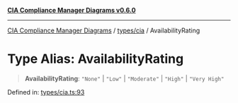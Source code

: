 [**CIA Compliance Manager Diagrams v0.6.0**](../../../README.md)

***

[CIA Compliance Manager Diagrams](../../../modules.md) / [types/cia](../README.md) / AvailabilityRating

# Type Alias: AvailabilityRating

> **AvailabilityRating**: `"None"` \| `"Low"` \| `"Moderate"` \| `"High"` \| `"Very High"`

Defined in: [types/cia.ts:93](https://github.com/step-security-bot/cia-compliance-manager/blob/8fd9c10973b52d0d78d7f90b0376987bfdcead6f/src/types/cia.ts#L93)
